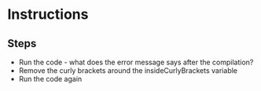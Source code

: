 ﻿# Instructions
## Steps

- Run the code - what does the error message says after the compilation?
- Remove the curly brackets around the insideCurlyBrackets variable
- Run the code again